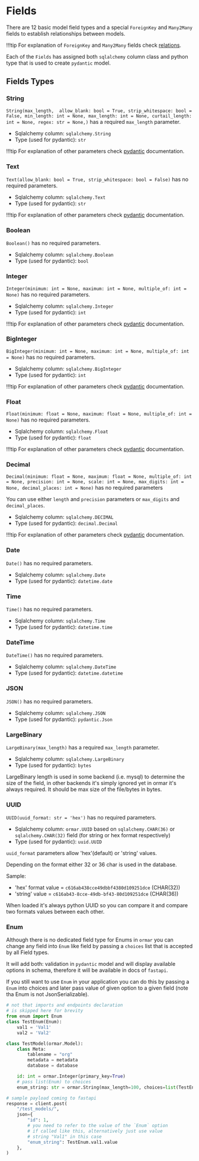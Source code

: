 # Fields


There are 12 basic model field types and a special `ForeignKey` and `Many2Many` fields to establish relationships between models.

!!!tip
    For explanation of `ForeignKey` and `Many2Many` fields check [relations][relations].


Each of the `Fields` has assigned both `sqlalchemy` column class and python type that is used to create `pydantic` model.


## Fields Types

### String

`String(max_length, 
        allow_blank: bool = True,
        strip_whitespace: bool = False,
        min_length: int = None,
        max_length: int = None,
        curtail_length: int = None,
        regex: str = None,)` has a required `max_length` parameter.  

* Sqlalchemy column: `sqlalchemy.String`  
* Type (used for pydantic): `str` 

!!!tip
    For explanation of other parameters check [pydantic][pydantic] documentation.

### Text

`Text(allow_blank: bool = True, strip_whitespace: bool = False)` has no required parameters.  

* Sqlalchemy column: `sqlalchemy.Text`  
* Type (used for pydantic): `str` 

!!!tip
    For explanation of other parameters check [pydantic][pydantic] documentation.

### Boolean

`Boolean()` has no required parameters.  

* Sqlalchemy column: `sqlalchemy.Boolean`  
* Type (used for pydantic): `bool` 

### Integer

`Integer(minimum: int = None,
        maximum: int = None,
        multiple_of: int = None)` has no required parameters.  

* Sqlalchemy column: `sqlalchemy.Integer`  
* Type (used for pydantic): `int` 

!!!tip
    For explanation of other parameters check [pydantic][pydantic] documentation.

### BigInteger

`BigInteger(minimum: int = None,
        maximum: int = None,
        multiple_of: int = None)` has no required parameters.  

* Sqlalchemy column: `sqlalchemy.BigInteger`  
* Type (used for pydantic): `int` 

!!!tip
    For explanation of other parameters check [pydantic][pydantic] documentation.

### Float

`Float(minimum: float = None,
        maximum: float = None,
        multiple_of: int = None)` has no required parameters.  

* Sqlalchemy column: `sqlalchemy.Float`  
* Type (used for pydantic): `float` 

!!!tip
    For explanation of other parameters check [pydantic][pydantic] documentation.

### Decimal

`Decimal(minimum: float = None,
        maximum: float = None,
        multiple_of: int = None,
        precision: int = None,
        scale: int = None,
        max_digits: int = None,
        decimal_places: int = None)` has no required parameters
        
You can use either `length` and `precision` parameters or `max_digits` and `decimal_places`.  

* Sqlalchemy column: `sqlalchemy.DECIMAL`  
* Type (used for pydantic): `decimal.Decimal` 

!!!tip
    For explanation of other parameters check [pydantic][pydantic] documentation.

### Date

`Date()` has no required parameters.  

* Sqlalchemy column: `sqlalchemy.Date`  
* Type (used for pydantic): `datetime.date` 

### Time

`Time()` has no required parameters.  

* Sqlalchemy column: `sqlalchemy.Time`  
* Type (used for pydantic): `datetime.time` 

### DateTime

`DateTime()` has no required parameters.  

* Sqlalchemy column: `sqlalchemy.DateTime`  
* Type (used for pydantic): `datetime.datetime` 

### JSON

`JSON()` has no required parameters.  

* Sqlalchemy column: `sqlalchemy.JSON`  
* Type (used for pydantic): `pydantic.Json` 

### LargeBinary

`LargeBinary(max_length)` has a required `max_length` parameter.  

* Sqlalchemy column: `sqlalchemy.LargeBinary`  
* Type (used for pydantic): `bytes`

LargeBinary length is used in some backend (i.e. mysql) to determine the size of the field,
in other backends it's simply ignored yet in ormar it's always required. It should be max
size of the file/bytes in bytes.

### UUID

`UUID(uuid_format: str = 'hex')` has no required parameters.  

* Sqlalchemy column: `ormar.UUID` based on `sqlalchemy.CHAR(36)` or `sqlalchemy.CHAR(32)` field (for string or hex format respectively)  
* Type (used for pydantic): `uuid.UUID` 

`uuid_format` parameters allow 'hex'(default) or 'string' values.

Depending on the format either 32 or 36 char is used in the database.

Sample:

*  'hex' format value = `c616ab438cce49dbbf4380d109251dce` (CHAR(32))
*  'string' value = `c616ab43-8cce-49db-bf43-80d109251dce` (CHAR(36))  

When loaded it's always python UUID so you can compare it and compare two formats values between each other.

### Enum

Although there is no dedicated field type for Enums in `ormar` you can change any
field into `Enum` like field by passing a `choices` list that is accepted by all Field types.

It will add both: validation in `pydantic` model and will display available options in schema,
therefore it will be available in docs of `fastapi`.

If you still want to use `Enum` in your application you can do this by passing a `Enum` into choices
and later pass value of given option to a given field (note tha Enum is not JsonSerializable).

```python
# not that imports and endpoints declaration 
# is skipped here for brevity
from enum import Enum
class TestEnum(Enum):
    val1 = 'Val1'
    val2 = 'Val2'

class TestModel(ormar.Model):
    class Meta:
        tablename = "org"
        metadata = metadata
        database = database

    id: int = ormar.Integer(primary_key=True)
    # pass list(Enum) to choices
    enum_string: str = ormar.String(max_length=100, choices=list(TestEnum))

# sample payload coming to fastapi
response = client.post(
    "/test_models/",
    json={
        "id": 1,
        # you need to refer to the value of the `Enum` option
        # if called like this, alternatively just use value
        # string "Val1" in this case
        "enum_string": TestEnum.val1.value
    },
)

```

[relations]: ../relations/index.md
[queries]: ../queries.md
[pydantic]: https://pydantic-docs.helpmanual.io/usage/types/#constrained-types
[server default]: https://docs.sqlalchemy.org/en/13/core/defaults.html#server-invoked-ddl-explicit-default-expressions